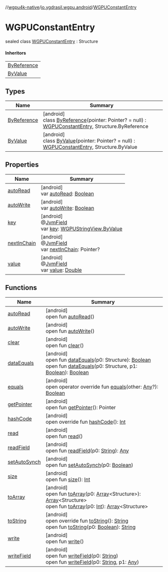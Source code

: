 //[wgpu4k-native](../../../index.md)/[io.ygdrasil.wgpu.android](../index.md)/[WGPUConstantEntry](index.md)

# WGPUConstantEntry

sealed class [WGPUConstantEntry](index.md) : Structure

#### Inheritors

| |
|---|
| [ByReference](-by-reference/index.md) |
| [ByValue](-by-value/index.md) |

## Types

| Name | Summary |
|---|---|
| [ByReference](-by-reference/index.md) | [android]<br>class [ByReference](-by-reference/index.md)(pointer: Pointer? = null) : [WGPUConstantEntry](index.md), Structure.ByReference |
| [ByValue](-by-value/index.md) | [android]<br>class [ByValue](-by-value/index.md)(pointer: Pointer? = null) : [WGPUConstantEntry](index.md), Structure.ByValue |

## Properties

| Name | Summary |
|---|---|
| [autoRead](../-w-g-p-u-request-device-callback-info/-by-value/index.md#-1660627269%2FFunctions%2F-895170507) | [android]<br>var [autoRead](../-w-g-p-u-request-device-callback-info/-by-value/index.md#-1660627269%2FFunctions%2F-895170507): [Boolean](https://kotlinlang.org/api/core/kotlin-stdlib/kotlin/-boolean/index.html) |
| [autoWrite](../-w-g-p-u-request-device-callback-info/-by-value/index.md#2132137834%2FFunctions%2F-895170507) | [android]<br>var [autoWrite](../-w-g-p-u-request-device-callback-info/-by-value/index.md#2132137834%2FFunctions%2F-895170507): [Boolean](https://kotlinlang.org/api/core/kotlin-stdlib/kotlin/-boolean/index.html) |
| [key](key.md) | [android]<br>@[JvmField](https://kotlinlang.org/api/core/kotlin-stdlib/kotlin.jvm/-jvm-field/index.html)<br>var [key](key.md): [WGPUStringView.ByValue](../-w-g-p-u-string-view/-by-value/index.md) |
| [nextInChain](next-in-chain.md) | [android]<br>@[JvmField](https://kotlinlang.org/api/core/kotlin-stdlib/kotlin.jvm/-jvm-field/index.html)<br>var [nextInChain](next-in-chain.md): Pointer? |
| [value](value.md) | [android]<br>@[JvmField](https://kotlinlang.org/api/core/kotlin-stdlib/kotlin.jvm/-jvm-field/index.html)<br>var [value](value.md): [Double](https://kotlinlang.org/api/core/kotlin-stdlib/kotlin/-double/index.html) |

## Functions

| Name | Summary |
|---|---|
| [autoRead](../-w-g-p-u-request-device-callback-info/-by-value/index.md#-1660627269%2FFunctions%2F-895170507) | [android]<br>open fun [autoRead](../-w-g-p-u-request-device-callback-info/-by-value/index.md#-1660627269%2FFunctions%2F-895170507)() |
| [autoWrite](../-w-g-p-u-request-device-callback-info/-by-value/index.md#2132137834%2FFunctions%2F-895170507) | [android]<br>open fun [autoWrite](../-w-g-p-u-request-device-callback-info/-by-value/index.md#2132137834%2FFunctions%2F-895170507)() |
| [clear](../-w-g-p-u-request-device-callback-info/-by-value/index.md#718961069%2FFunctions%2F-895170507) | [android]<br>open fun [clear](../-w-g-p-u-request-device-callback-info/-by-value/index.md#718961069%2FFunctions%2F-895170507)() |
| [dataEquals](../-w-g-p-u-request-device-callback-info/-by-value/index.md#1435600696%2FFunctions%2F-895170507) | [android]<br>open fun [dataEquals](../-w-g-p-u-request-device-callback-info/-by-value/index.md#1435600696%2FFunctions%2F-895170507)(p0: Structure): [Boolean](https://kotlinlang.org/api/core/kotlin-stdlib/kotlin/-boolean/index.html)<br>open fun [dataEquals](../-w-g-p-u-request-device-callback-info/-by-value/index.md#-611011252%2FFunctions%2F-895170507)(p0: Structure, p1: [Boolean](https://kotlinlang.org/api/core/kotlin-stdlib/kotlin/-boolean/index.html)): [Boolean](https://kotlinlang.org/api/core/kotlin-stdlib/kotlin/-boolean/index.html) |
| [equals](../-w-g-p-u-request-device-callback-info/-by-value/index.md#-1689848703%2FFunctions%2F-895170507) | [android]<br>open operator override fun [equals](../-w-g-p-u-request-device-callback-info/-by-value/index.md#-1689848703%2FFunctions%2F-895170507)(other: [Any](https://kotlinlang.org/api/core/kotlin-stdlib/kotlin/-any/index.html)?): [Boolean](https://kotlinlang.org/api/core/kotlin-stdlib/kotlin/-boolean/index.html) |
| [getPointer](../-w-g-p-u-request-device-callback-info/-by-value/index.md#-1766351335%2FFunctions%2F-895170507) | [android]<br>open fun [getPointer](../-w-g-p-u-request-device-callback-info/-by-value/index.md#-1766351335%2FFunctions%2F-895170507)(): Pointer |
| [hashCode](../-w-g-p-u-request-device-callback-info/-by-value/index.md#-87232699%2FFunctions%2F-895170507) | [android]<br>open override fun [hashCode](../-w-g-p-u-request-device-callback-info/-by-value/index.md#-87232699%2FFunctions%2F-895170507)(): [Int](https://kotlinlang.org/api/core/kotlin-stdlib/kotlin/-int/index.html) |
| [read](../-w-g-p-u-request-device-callback-info/-by-value/index.md#-605623382%2FFunctions%2F-895170507) | [android]<br>open fun [read](../-w-g-p-u-request-device-callback-info/-by-value/index.md#-605623382%2FFunctions%2F-895170507)() |
| [readField](../-w-g-p-u-request-device-callback-info/-by-value/index.md#-142250898%2FFunctions%2F-895170507) | [android]<br>open fun [readField](../-w-g-p-u-request-device-callback-info/-by-value/index.md#-142250898%2FFunctions%2F-895170507)(p0: [String](https://kotlinlang.org/api/core/kotlin-stdlib/kotlin/-string/index.html)): [Any](https://kotlinlang.org/api/core/kotlin-stdlib/kotlin/-any/index.html) |
| [setAutoSynch](../-w-g-p-u-request-device-callback-info/-by-value/index.md#-1873879351%2FFunctions%2F-895170507) | [android]<br>open fun [setAutoSynch](../-w-g-p-u-request-device-callback-info/-by-value/index.md#-1873879351%2FFunctions%2F-895170507)(p0: [Boolean](https://kotlinlang.org/api/core/kotlin-stdlib/kotlin/-boolean/index.html)) |
| [size](../-w-g-p-u-request-device-callback-info/-by-value/index.md#1665065887%2FFunctions%2F-895170507) | [android]<br>open fun [size](../-w-g-p-u-request-device-callback-info/-by-value/index.md#1665065887%2FFunctions%2F-895170507)(): [Int](https://kotlinlang.org/api/core/kotlin-stdlib/kotlin/-int/index.html) |
| [toArray](../-w-g-p-u-request-device-callback-info/-by-value/index.md#2132340621%2FFunctions%2F-895170507) | [android]<br>open fun [toArray](../-w-g-p-u-request-device-callback-info/-by-value/index.md#2132340621%2FFunctions%2F-895170507)(p0: [Array](https://kotlinlang.org/api/core/kotlin-stdlib/kotlin/-array/index.html)&lt;Structure&gt;): [Array](https://kotlinlang.org/api/core/kotlin-stdlib/kotlin/-array/index.html)&lt;Structure&gt;<br>open fun [toArray](../-w-g-p-u-request-device-callback-info/-by-value/index.md#554934234%2FFunctions%2F-895170507)(p0: [Int](https://kotlinlang.org/api/core/kotlin-stdlib/kotlin/-int/index.html)): [Array](https://kotlinlang.org/api/core/kotlin-stdlib/kotlin/-array/index.html)&lt;Structure&gt; |
| [toString](../-w-g-p-u-request-device-callback-info/-by-value/index.md#-265398764%2FFunctions%2F-895170507) | [android]<br>open override fun [toString](../-w-g-p-u-request-device-callback-info/-by-value/index.md#-265398764%2FFunctions%2F-895170507)(): [String](https://kotlinlang.org/api/core/kotlin-stdlib/kotlin/-string/index.html)<br>open fun [toString](../-w-g-p-u-request-device-callback-info/-by-value/index.md#1718618713%2FFunctions%2F-895170507)(p0: [Boolean](https://kotlinlang.org/api/core/kotlin-stdlib/kotlin/-boolean/index.html)): [String](https://kotlinlang.org/api/core/kotlin-stdlib/kotlin/-string/index.html) |
| [write](../-w-g-p-u-request-device-callback-info/-by-value/index.md#477519963%2FFunctions%2F-895170507) | [android]<br>open fun [write](../-w-g-p-u-request-device-callback-info/-by-value/index.md#477519963%2FFunctions%2F-895170507)() |
| [writeField](../-w-g-p-u-request-device-callback-info/-by-value/index.md#963475167%2FFunctions%2F-895170507) | [android]<br>open fun [writeField](../-w-g-p-u-request-device-callback-info/-by-value/index.md#963475167%2FFunctions%2F-895170507)(p0: [String](https://kotlinlang.org/api/core/kotlin-stdlib/kotlin/-string/index.html))<br>open fun [writeField](../-w-g-p-u-request-device-callback-info/-by-value/index.md#1741006465%2FFunctions%2F-895170507)(p0: [String](https://kotlinlang.org/api/core/kotlin-stdlib/kotlin/-string/index.html), p1: [Any](https://kotlinlang.org/api/core/kotlin-stdlib/kotlin/-any/index.html)) |